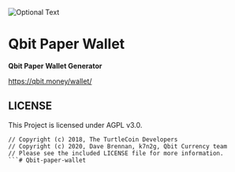 ![Optional Text](../master/Screenshot/Screenshot_20.png)


# Qbit Paper Wallet

**Qbit Paper Wallet Generator**

https://qbit.money/wallet/

## LICENSE

This Project is licensed under AGPL v3.0.

```
// Copyright (c) 2018, The TurtleCoin Developers
// Copyright (c) 2020, Dave Brennan, k7n2g, Qbit Currency team
// Please see the included LICENSE file for more information.
```# Qbit-paper-wallet
